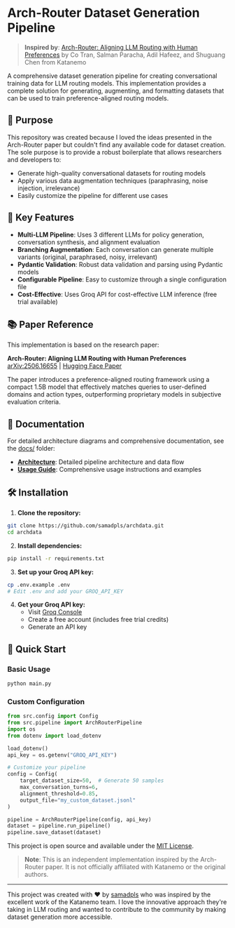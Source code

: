 # Arch-Router Dataset Generation Pipeline

> **Inspired by**: [Arch-Router: Aligning LLM Routing with Human Preferences](https://huggingface.co/papers/2506.16655) by Co Tran, Salman Paracha, Adil Hafeez, and Shuguang Chen from Katanemo

A comprehensive dataset generation pipeline for creating conversational training data for LLM routing models. This implementation provides a complete solution for generating, augmenting, and formatting datasets that can be used to train preference-aligned routing models.

## 🎯 Purpose

This repository was created because I loved the ideas presented in the Arch-Router paper but couldn't find any available code for dataset creation. The sole purpose is to provide a robust boilerplate that allows researchers and developers to:

- Generate high-quality conversational datasets for routing models
- Apply various data augmentation techniques (paraphrasing, noise injection, irrelevance)
- Easily customize the pipeline for different use cases


## 🚀 Key Features

- **Multi-LLM Pipeline**: Uses 3 different LLMs for policy generation, conversation synthesis, and alignment evaluation
- **Branching Augmentation**: Each conversation can generate multiple variants (original, paraphrased, noisy, irrelevant)
- **Pydantic Validation**: Robust data validation and parsing using Pydantic models
- **Configurable Pipeline**: Easy to customize through a single configuration file
- **Cost-Effective**: Uses Groq API for cost-effective LLM inference (free trial available)


## 📚 Paper Reference

This implementation is based on the research paper:

**Arch-Router: Aligning LLM Routing with Human Preferences**  
[arXiv:2506.16655](https://huggingface.co/papers/2506.16655) | [Hugging Face Paper](https://huggingface.co/papers/2506.16655)

The paper introduces a preference-aligned routing framework using a compact 1.5B model that effectively matches queries to user-defined domains and action types, outperforming proprietary models in subjective evaluation criteria.

## 📖 Documentation

For detailed architecture diagrams and comprehensive documentation, see the [docs/](docs/) folder:

- **[Architecture](docs/ARCHITECTURE.md)**: Detailed pipeline architecture and data flow
- **[Usage Guide](docs/USAGE.md)**: Comprehensive usage instructions and examples


## 🛠️ Installation

1. **Clone the repository:**
```bash
git clone https://github.com/samadpls/archdata.git
cd archdata
```

2. **Install dependencies:**
```bash
pip install -r requirements.txt
```

3. **Set up your Groq API key:**
```bash
cp .env.example .env
# Edit .env and add your GROQ_API_KEY
```

4. **Get your Groq API key:**
   - Visit [Groq Console](https://console.groq.com/keys)
   - Create a free account (includes free trial credits)
   - Generate an API key

## 🚀 Quick Start

### Basic Usage

```bash
python main.py
```

### Custom Configuration

```python
from src.config import Config
from src.pipeline import ArchRouterPipeline
import os
from dotenv import load_dotenv

load_dotenv()
api_key = os.getenv("GROQ_API_KEY")

# Customize your pipeline
config = Config(
    target_dataset_size=50,  # Generate 50 samples
    max_conversation_turns=6,
    alignment_threshold=0.85,
    output_file="my_custom_dataset.jsonl"
)

pipeline = ArchRouterPipeline(config, api_key)
dataset = pipeline.run_pipeline()
pipeline.save_dataset(dataset)
```






This project is open source and available under the [MIT License](LICENSE).


> **Note**: This is an independent implementation inspired by the Arch-Router paper. It is not officially affiliated with Katanemo or the original authors.

---

This project was created with ❤️ by [samadpls](https://github.com/samadpls) who was inspired by the excellent work of the Katanemo team. I love the innovative approach they're taking in LLM routing and wanted to contribute to the community by making dataset generation more accessible.